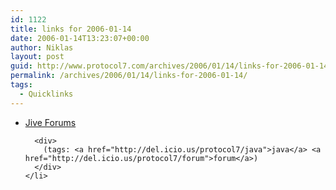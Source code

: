 ```yaml
---
id: 1122
title: links for 2006-01-14
date: 2006-01-14T13:23:07+00:00
author: Niklas
layout: post
guid: http://www.protocol7.com/archives/2006/01/14/links-for-2006-01-14/
permalink: /archives/2006/01/14/links-for-2006-01-14/
tags:
  - Quicklinks
---
```

<div class='microid-c3de50e889e2da94475b8c1ceca0f49097fcd7f9'>
  <ul>
    <li>
      <div>
        <a href="http://www.jivesoftware.com/products/forums/">Jive Forums</a>
      </div>
      
      <div>
        (tags: <a href="http://del.icio.us/protocol7/java">java</a> <a href="http://del.icio.us/protocol7/forum">forum</a>)
      </div>
    </li>
  </ul>
</div>